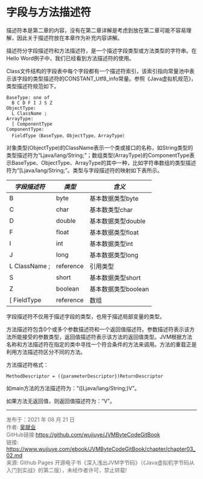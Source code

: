 # 字段与方法描述符

描述符本是第二章的内容，没有在第二章详解是考虑到放在第二章可能不容易理解，因此关于描述符放在本章作为补充内容讲解。

描述符分字段描述符和方法描述符，是一个描述字段类型或方法类型的字符串。在Hello Word例子中，我们已经看到方法描述符的使用。

Class文件结构的字段表中每个字段都有一个描述符索引，该索引指向常量池中表示该字段的类型描述符的CONSTANT_Utf8_info常量。参照《Java虚拟机规范》，类型描述符规范如下。

```
BaseType: one of
  B C D F I J S Z 
ObjectType:
  L ClassName ;
ArrayType:
  [ ComponentType
ComponentType:
  FieldType（BaseType、ObjectType、ArrayType）
```

对象类型(ObjectType)的ClassName表示一个类或接口的名称，如String类型的类型描述符为“Ljava/lang/String;”；数组类型(ArrayType)的ComponentType表示BaseType、ObjectType、ArrayType的其中一种，比如字符串数组的类型描述符为“[Ljava/lang/String;”。类型与字段描述符的映射如下表所示。

| *字段描述符*  | *类型*    | ***含义***          |
| ------------- | --------- | ------------------- |
| B             | byte      | 基本数据类型byte    |
| C             | char      | 基本数类型char      |
| D             | double    | 基本数据类型double  |
| F             | float     | 基本数据类型float   |
| I             | int       | 基本数据类型int     |
| J             | long      | 基本数据类型long    |
| L ClassName ; | reference | 引用类型            |
| S             | short     | 基本数据类型short   |
| Z             | boolean   | 基本数据类型boolean |
| [ FieldType   | reference | 数组                |

字段描述符不仅用于描述字段的类型，也用于描述局部变量的类型。

方法描述符包含0个或多个参数描述符和一个返回值描述符。参数描述符表示该方法所能接受的参数类型，返回值描述符表示该方法的返回值类型。JVM根据方法名称和方法描述符在指定的类中寻找一个符合条件的方法来调用。方法的重载正是利用方法描述符区分不同的方法。

方法描述符格式：

```
MethodDescriptor = ({parameterDescriptor})ReturnDescriptor
```

如main方法的方法描述符为：“([Ljava/lang/String;)V”。

如果方法无返回值，则返回值描述符为：“V”。

---

<font color= #666666>发布于：2021 年 08 月 21 日</font><br><font color= #666666>作者: [吴就业](https://www.wujiuye.com/)</font><br><font color= #666666>GitHub链接:https://github.com/wujiuye/JVMByteCodeGitBook</font><br><font color= #666666>链接: https://www.wujiuye.com/ebook/JVMByteCodeGitBook/chapter/chapter03_02.md</font><br><font color= #666666>来源: Github Pages 开源电子书《深入浅出JVM字节码》（《Java虚拟机字节码从入门到实战》的第二版），未经作者许可，禁止转载!</font><br>

